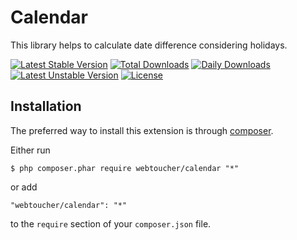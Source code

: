 # Calendar
This library helps to calculate date difference considering holidays.

[![Latest Stable Version](https://poser.pugx.org/webtoucher/calendar/v/stable)](https://packagist.org/packages/webtoucher/calendar)
[![Total Downloads](https://poser.pugx.org/webtoucher/calendar/downloads)](https://packagist.org/packages/webtoucher/calendar)
[![Daily Downloads](https://poser.pugx.org/webtoucher/calendar/d/daily)](https://packagist.org/packages/webtoucher/calendar)
[![Latest Unstable Version](https://poser.pugx.org/webtoucher/calendar/v/unstable)](https://packagist.org/packages/webtoucher/calendar)
[![License](https://poser.pugx.org/webtoucher/calendar/license)](https://packagist.org/packages/webtoucher/calendar)

## Installation

The preferred way to install this extension is through [composer](http://getcomposer.org/download/).

Either run

```
$ php composer.phar require webtoucher/calendar "*"
```

or add

```
"webtoucher/calendar": "*"
```

to the ```require``` section of your `composer.json` file.
